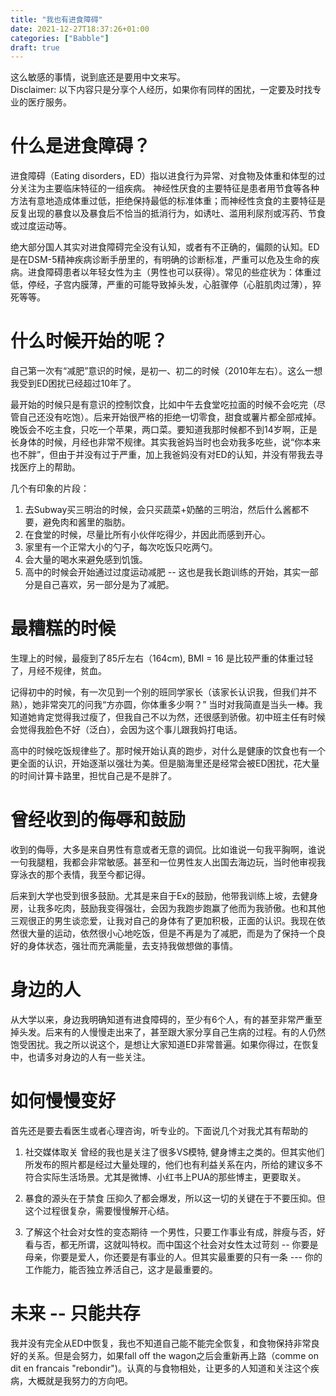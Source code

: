 ```yaml
---
title: "我也有进食障碍"
date: 2021-12-27T18:37:26+01:00
categories: ["Babble"]
draft: true
---
```

这么敏感的事情，说到底还是要用中文来写。  
Disclaimer: 以下内容只是分享个人经历，如果你有同样的困扰，一定要及时找专业的医疗服务。

# 什么是进食障碍？
进食障碍（Eating disorders，ED）指以进食行为异常、对食物及体重和体型的过分关注为主要临床特征的一组疾病。 神经性厌食的主要特征是患者用节食等各种方法有意地造成体重过低，拒绝保持最低的标准体重；而神经性贪食的主要特征是反复出现的暴食以及暴食后不恰当的抵消行为，如诱吐、滥用利尿剂或泻药、节食或过度运动等。

绝大部分国人其实对进食障碍完全没有认知，或者有不正确的，偏颇的认知。ED是在DSM-5精神疾病诊断手册里的，有明确的诊断标准，严重可以危及生命的疾病。进食障碍患者以年轻女性为主（男性也可以获得）。常见的些症状为：体重过低，停经，子宫内膜薄，严重的可能导致掉头发，心脏骤停（心脏肌肉过薄），猝死等等。

# 什么时候开始的呢？
自己第一次有“减肥”意识的时候，是初一、初二的时候（2010年左右）。这么一想我受到ED困扰已经超过10年了。

最开始的时候只是有意识的控制饮食，比如中午去食堂吃拉面的时候不会吃完（尽管自己还没有吃饱）。后来开始很严格的拒绝一切零食，甜食或薯片都全部戒掉。晚饭会不吃主食，只吃一个苹果，两口菜。要知道我那时候都不到14岁啊，正是长身体的时候，月经也非常不规律。其实我爸妈当时也会劝我多吃些，说“你本来也不胖”，但由于并没有过于严重，加上我爸妈没有对ED的认知，并没有带我去寻找医疗上的帮助。

几个有印象的片段：
1. 去Subway买三明治的时候，会只买蔬菜+奶酪的三明治，然后什么酱都不要，避免肉和酱里的脂肪。
2. 在食堂的时候，尽量比所有小伙伴吃得少，并因此而感到开心。
3. 家里有一个正常大小的勺子，每次吃饭只吃两勺。
4. 会大量的喝水来避免感到饥饿。
5. 高中的时候会开始通过过度运动减肥 -- 这也是我长跑训练的开始，其实一部分是自己喜欢，另一部分是为了减肥。

# 最糟糕的时候
生理上的时候，最瘦到了85斤左右（164cm), BMI = 16 是比较严重的体重过轻了，月经不规律，贫血。

记得初中的时候，有一次见到一个别的班同学家长（该家长认识我，但我们并不熟），她非常突兀的问我“方亦圆，你体重多少啊？” 当时对我简直是当头一棒。我知道她肯定觉得我过瘦了，但我自己不以为然，还很感到骄傲。初中班主任有时候会觉得我脸色不好（泛白），会因为这个事儿跟我妈打电话。

高中的时候吃饭规律些了。那时候开始认真的跑步，对什么是健康的饮食也有一个更全面的认识，开始逐渐以强壮为美。但是脑海里还是经常会被ED困扰，花大量的时间计算卡路里，担忧自己是不是胖了。

# 曾经收到的侮辱和鼓励
收到的侮辱，大多是来自男性有意或者无意的调侃。比如谁说一句我平胸啊，谁说一句我腿粗，我都会非常敏感。甚至和一位男性友人出国去海边玩，当时他审视我穿泳衣的那个表情，我至今都记得。

后来到大学也受到很多鼓励。尤其是来自于Ex的鼓励，他带我训练上坡，去健身房，让我多吃肉，鼓励我变得强壮，会因为我跑步跑赢了他而为我骄傲。也和其他三观很正的男生谈恋爱，让我对自己的身体有了更加积极，正面的认识。我现在依然很大量的运动，依然很小心地吃饭，但是不再是为了减肥，而是为了保持一个良好的身体状态，强壮而充满能量，去支持我做想做的事情。

# 身边的人 
从大学以来，身边我明确知道有进食障碍的，至少有6个人，有的甚至非常严重至掉头发。后来有的人慢慢走出来了，甚至跟大家分享自己生病的过程。有的人仍然饱受困扰。我之所以说这个，是想让大家知道ED非常普遍。如果你得过，在恢复中，也请多对身边的人有一些关注。

# 如何慢慢变好 
首先还是要去看医生或者心理咨询，听专业的。下面说几个对我尤其有帮助的
1. 社交媒体取关 
曾经的我也是关注了很多VS模特, 健身博主之类的。但其实他们所发布的照片都是经过大量处理的，他们也有利益关系在内，所给的建议多不符合实际生活场景。尤其是微博、小红书上PUA的那些博主，更要取关。

2. 暴食的源头在于禁食
压抑久了都会爆发，所以这一切的关键在于不要压抑。但这个过程很复杂，需要慢慢解开心结。

3. 了解这个社会对女性的变态期待
一个男性，只要工作事业有成，胖瘦与否，好看与否，都无所谓，这就叫特权。而中国这个社会对女性太过苛刻 -- 你要是母亲，你要是爱人，你还要是有事业的人。但其实最重要的只有一条 --- 你的工作能力，能否独立养活自己，这才是最重要的。

# 未来 -- 只能共存
我并没有完全从ED中恢复，我也不知道自己能不能完全恢复，和食物保持非常良好的关系。但是会努力，如果fall off the wagon之后会重新再上路（comme on dit en francais "rebondir")。认真的与食物相处，让更多的人知道和关注这个疾病，大概就是我努力的方向吧。